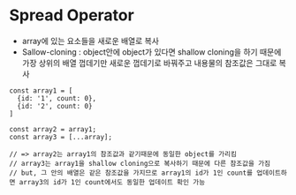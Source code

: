 # Spread Operator
- array에 있는 요소들을 새로운 배열로 복사
- Sallow-cloning : object안에 object가 있다면 shallow cloning을 하기 때문에 가장 상위의 배열 껍데기만 새로운 껍데기로 바꿔주고 내용물의 참조값은 그대로 복사

```
const array1 = [
  {id: '1', count: 0},
  {id: '2', count: 0}
]

const array2 = array1;
const array3 = [...array];

// => array2는 array1의 참조값과 같기때문에 동일한 object를 가리킴
// array3는 array1을 shallow cloning으로 복사하기 때문에 다른 참조값을 가짐
// but, 그 안의 배열은 같은 참조값을 가지므로 array1의 id가 1인 count를 업데이트하면 array3의 id가 1인 count에서도 동일한 업데이트 확인 가능
```